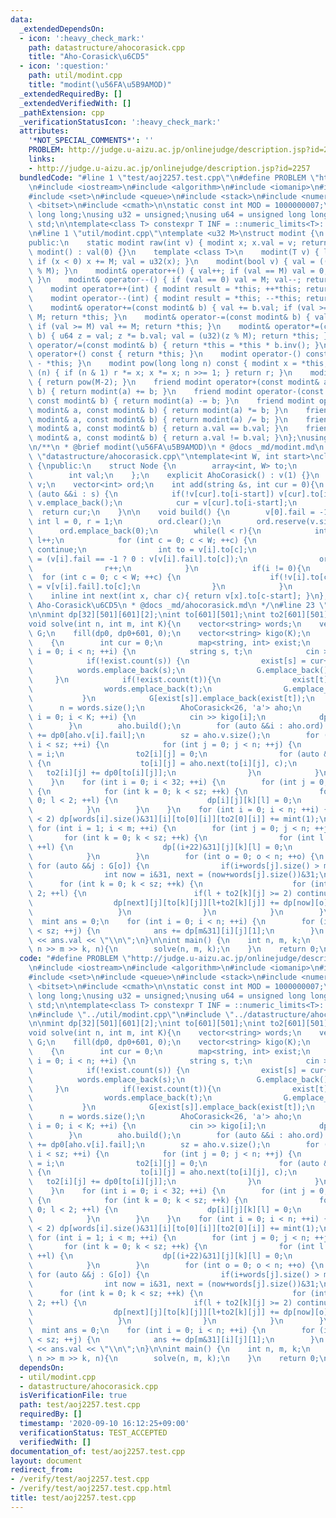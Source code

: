 ```yaml
---
data:
  _extendedDependsOn:
  - icon: ':heavy_check_mark:'
    path: datastructure/ahocorasick.cpp
    title: "Aho-Corasick\u6CD5"
  - icon: ':question:'
    path: util/modint.cpp
    title: "modint(\u56FA\u5B9AMOD)"
  _extendedRequiredBy: []
  _extendedVerifiedWith: []
  _pathExtension: cpp
  _verificationStatusIcon: ':heavy_check_mark:'
  attributes:
    '*NOT_SPECIAL_COMMENTS*': ''
    PROBLEM: http://judge.u-aizu.ac.jp/onlinejudge/description.jsp?id=2257
    links:
    - http://judge.u-aizu.ac.jp/onlinejudge/description.jsp?id=2257
  bundledCode: "#line 1 \"test/aoj2257.test.cpp\"\n#define PROBLEM \"http://judge.u-aizu.ac.jp/onlinejudge/description.jsp?id=2257\"\
    \n#include <iostream>\n#include <algorithm>\n#include <iomanip>\n#include <map>\n\
    #include <set>\n#include <queue>\n#include <stack>\n#include <numeric>\n#include\
    \ <bitset>\n#include <cmath>\n\nstatic const int MOD = 1000000007;\nusing ll =\
    \ long long;\nusing u32 = unsigned;\nusing u64 = unsigned long long;\nusing namespace\
    \ std;\n\ntemplate<class T> constexpr T INF = ::numeric_limits<T>::max()/32*15+208;\n\
    \n#line 1 \"util/modint.cpp\"\ntemplate <u32 M>\nstruct modint {\n    u32 val;\n\
    public:\n    static modint raw(int v) { modint x; x.val = v; return x; }\n   \
    \ modint() : val(0) {}\n    template <class T>\n    modint(T v) { ll x = (ll)(v%(ll)(M));\
    \ if (x < 0) x += M; val = u32(x); }\n    modint(bool v) { val = ((unsigned int)(v)\
    \ % M); }\n    modint& operator++() { val++; if (val == M) val = 0; return *this;\
    \ }\n    modint& operator--() { if (val == 0) val = M; val--; return *this; }\n\
    \    modint operator++(int) { modint result = *this; ++*this; return result; }\n\
    \    modint operator--(int) { modint result = *this; --*this; return result; }\n\
    \    modint& operator+=(const modint& b) { val += b.val; if (val >= M) val -=\
    \ M; return *this; }\n    modint& operator-=(const modint& b) { val -= b.val;\
    \ if (val >= M) val += M; return *this; }\n    modint& operator*=(const modint&\
    \ b) { u64 z = val; z *= b.val; val = (u32)(z % M); return *this; }\n    modint&\
    \ operator/=(const modint& b) { return *this = *this * b.inv(); }\n    modint\
    \ operator+() const { return *this; }\n    modint operator-() const { return modint()\
    \ - *this; }\n    modint pow(long long n) const { modint x = *this, r = 1; while\
    \ (n) { if (n & 1) r *= x; x *= x; n >>= 1; } return r; }\n    modint inv() const\
    \ { return pow(M-2); }\n    friend modint operator+(const modint& a, const modint&\
    \ b) { return modint(a) += b; }\n    friend modint operator-(const modint& a,\
    \ const modint& b) { return modint(a) -= b; }\n    friend modint operator*(const\
    \ modint& a, const modint& b) { return modint(a) *= b; }\n    friend modint operator/(const\
    \ modint& a, const modint& b) { return modint(a) /= b; }\n    friend bool operator==(const\
    \ modint& a, const modint& b) { return a.val == b.val; }\n    friend bool operator!=(const\
    \ modint& a, const modint& b) { return a.val != b.val; }\n};\nusing mint = modint<MOD>;\n\
    \n/**\n * @brief modint(\u56FA\u5B9AMOD)\n * @docs _md/modint.md\n */\n#line 1\
    \ \"datastructure/ahocorasick.cpp\"\ntemplate<int W, int start>\nclass AhoCorasick\
    \ {\npublic:\n    struct Node {\n        array<int, W> to;\n        int fail;\n\
    \        int val;\n    };\n    explicit AhoCorasick() : v(1) {}\n    vector<Node>\
    \ v;\n    vector<int> ord;\n    int add(string &s, int cur = 0){\n        for\
    \ (auto &&i : s) {\n            if(!v[cur].to[i-start]) v[cur].to[i-start] = v.size(),\
    \ v.emplace_back();\n            cur = v[cur].to[i-start];\n        }\n      \
    \  return cur;\n    }\n\n    void build() {\n        v[0].fail = -1;\n       \
    \ int l = 0, r = 1;\n        ord.clear();\n        ord.reserve(v.size());\n  \
    \      ord.emplace_back(0);\n        while(l < r){\n            int i = ord[l];\
    \ l++;\n            for (int c = 0; c < W; ++c) {\n                if(!v[i].to[c])\
    \ continue;\n                int to = v[i].to[c];\n                v[to].fail\
    \ = (v[i].fail == -1 ? 0 : v[v[i].fail].to[c]);\n                ord.emplace_back(to);\n\
    \                r++;\n            }\n            if(i != 0){\n              \
    \  for (int c = 0; c < W; ++c) {\n                    if(!v[i].to[c]) v[i].to[c]\
    \ = v[v[i].fail].to[c];\n                }\n            }\n        }\n    }\n\
    \    inline int next(int x, char c){ return v[x].to[c-start]; }\n};\n/**\n * @brief\
    \ Aho-Corasick\u6CD5\n * @docs _md/ahocorasick.md\n */\n#line 23 \"test/aoj2257.test.cpp\"\
    \n\nmint dp[32][501][601][2];\nint to[601][501];\nint to2[601][501];\nint dp0[601];\n\
    void solve(int n, int m, int K){\n    vector<string> words;\n    vector<vector<int>>\
    \ G;\n    fill(dp0, dp0+601, 0);\n    vector<string> kigo(K);\n    int sz = 0;\n\
    \    {\n        int cur = 0;\n        map<string, int> exist;\n        for (int\
    \ i = 0; i < n; ++i) {\n            string s, t;\n            cin >> s >> t;\n\
    \            if(!exist.count(s)) {\n                exist[s] = cur++;\n      \
    \          words.emplace_back(s);\n                G.emplace_back();\n       \
    \     }\n            if(!exist.count(t)){\n                exist[t] = cur++;\n\
    \                words.emplace_back(t);\n                G.emplace_back();\n \
    \           }\n            G[exist[s]].emplace_back(exist[t]);\n        }\n  \
    \      n = words.size();\n        AhoCorasick<26, 'a'> aho;\n        for (int\
    \ i = 0; i < K; ++i) {\n            cin >> kigo[i];\n            dp0[aho.add(kigo[i])]++;\n\
    \        }\n        aho.build();\n        for (auto &&i : aho.ord) if(i) dp0[i]\
    \ += dp0[aho.v[i].fail];\n        sz = aho.v.size();\n        for (int i = 0;\
    \ i < sz; ++i) {\n            for (int j = 0; j < n; ++j) {\n                to[i][j]\
    \ = i;\n                to2[i][j] = 0;\n                for (auto &&c : words[j])\
    \ {\n                    to[i][j] = aho.next(to[i][j], c);\n                 \
    \   to2[i][j] += dp0[to[i][j]];\n                }\n            }\n        }\n\
    \    }\n    for (int i = 0; i < 32; ++i) {\n        for (int j = 0; j < n; ++j)\
    \ {\n            for (int k = 0; k < sz; ++k) {\n                for (int l =\
    \ 0; l < 2; ++l) {\n                    dp[i][j][k][l] = 0;\n                }\n\
    \            }\n        }\n    }\n    for (int i = 0; i < n; ++i) {\n        if(to2[0][i]\
    \ < 2) dp[words[i].size()&31][i][to[0][i]][to2[0][i]] += mint(1);\n    }\n   \
    \ for (int i = 1; i < m; ++i) {\n        for (int j = 0; j < n; ++j) {\n     \
    \       for (int k = 0; k < sz; ++k) {\n                for (int l = 0; l < 2;\
    \ ++l) {\n                    dp[(i+22)&31][j][k][l] = 0;\n                }\n\
    \            }\n        }\n        for (int o = 0; o < n; ++o) {\n           \
    \ for (auto &&j : G[o]) {\n                if(i+words[j].size() > m) continue;\n\
    \                int now = i&31, next = (now+words[j].size())&31;\n          \
    \      for (int k = 0; k < sz; ++k) {\n                    for (int l = 0; l <\
    \ 2; ++l) {\n                        if(l + to2[k][j] >= 2) continue;\n      \
    \                  dp[next][j][to[k][j]][l+to2[k][j]] += dp[now][o][k][l];\n \
    \                   }\n                }\n            }\n        }\n    }\n  \
    \  mint ans = 0;\n    for (int i = 0; i < n; ++i) {\n        for (int j = 0; j\
    \ < sz; ++j) {\n            ans += dp[m&31][i][j][1];\n        }\n    }\n    cout\
    \ << ans.val << \"\\n\";\n}\n\nint main() {\n    int n, m, k;\n    while(cin >>\
    \ n >> m >> k, n){\n        solve(n, m, k);\n    }\n    return 0;\n}\n"
  code: "#define PROBLEM \"http://judge.u-aizu.ac.jp/onlinejudge/description.jsp?id=2257\"\
    \n#include <iostream>\n#include <algorithm>\n#include <iomanip>\n#include <map>\n\
    #include <set>\n#include <queue>\n#include <stack>\n#include <numeric>\n#include\
    \ <bitset>\n#include <cmath>\n\nstatic const int MOD = 1000000007;\nusing ll =\
    \ long long;\nusing u32 = unsigned;\nusing u64 = unsigned long long;\nusing namespace\
    \ std;\n\ntemplate<class T> constexpr T INF = ::numeric_limits<T>::max()/32*15+208;\n\
    \n#include \"../util/modint.cpp\"\n#include \"../datastructure/ahocorasick.cpp\"\
    \n\nmint dp[32][501][601][2];\nint to[601][501];\nint to2[601][501];\nint dp0[601];\n\
    void solve(int n, int m, int K){\n    vector<string> words;\n    vector<vector<int>>\
    \ G;\n    fill(dp0, dp0+601, 0);\n    vector<string> kigo(K);\n    int sz = 0;\n\
    \    {\n        int cur = 0;\n        map<string, int> exist;\n        for (int\
    \ i = 0; i < n; ++i) {\n            string s, t;\n            cin >> s >> t;\n\
    \            if(!exist.count(s)) {\n                exist[s] = cur++;\n      \
    \          words.emplace_back(s);\n                G.emplace_back();\n       \
    \     }\n            if(!exist.count(t)){\n                exist[t] = cur++;\n\
    \                words.emplace_back(t);\n                G.emplace_back();\n \
    \           }\n            G[exist[s]].emplace_back(exist[t]);\n        }\n  \
    \      n = words.size();\n        AhoCorasick<26, 'a'> aho;\n        for (int\
    \ i = 0; i < K; ++i) {\n            cin >> kigo[i];\n            dp0[aho.add(kigo[i])]++;\n\
    \        }\n        aho.build();\n        for (auto &&i : aho.ord) if(i) dp0[i]\
    \ += dp0[aho.v[i].fail];\n        sz = aho.v.size();\n        for (int i = 0;\
    \ i < sz; ++i) {\n            for (int j = 0; j < n; ++j) {\n                to[i][j]\
    \ = i;\n                to2[i][j] = 0;\n                for (auto &&c : words[j])\
    \ {\n                    to[i][j] = aho.next(to[i][j], c);\n                 \
    \   to2[i][j] += dp0[to[i][j]];\n                }\n            }\n        }\n\
    \    }\n    for (int i = 0; i < 32; ++i) {\n        for (int j = 0; j < n; ++j)\
    \ {\n            for (int k = 0; k < sz; ++k) {\n                for (int l =\
    \ 0; l < 2; ++l) {\n                    dp[i][j][k][l] = 0;\n                }\n\
    \            }\n        }\n    }\n    for (int i = 0; i < n; ++i) {\n        if(to2[0][i]\
    \ < 2) dp[words[i].size()&31][i][to[0][i]][to2[0][i]] += mint(1);\n    }\n   \
    \ for (int i = 1; i < m; ++i) {\n        for (int j = 0; j < n; ++j) {\n     \
    \       for (int k = 0; k < sz; ++k) {\n                for (int l = 0; l < 2;\
    \ ++l) {\n                    dp[(i+22)&31][j][k][l] = 0;\n                }\n\
    \            }\n        }\n        for (int o = 0; o < n; ++o) {\n           \
    \ for (auto &&j : G[o]) {\n                if(i+words[j].size() > m) continue;\n\
    \                int now = i&31, next = (now+words[j].size())&31;\n          \
    \      for (int k = 0; k < sz; ++k) {\n                    for (int l = 0; l <\
    \ 2; ++l) {\n                        if(l + to2[k][j] >= 2) continue;\n      \
    \                  dp[next][j][to[k][j]][l+to2[k][j]] += dp[now][o][k][l];\n \
    \                   }\n                }\n            }\n        }\n    }\n  \
    \  mint ans = 0;\n    for (int i = 0; i < n; ++i) {\n        for (int j = 0; j\
    \ < sz; ++j) {\n            ans += dp[m&31][i][j][1];\n        }\n    }\n    cout\
    \ << ans.val << \"\\n\";\n}\n\nint main() {\n    int n, m, k;\n    while(cin >>\
    \ n >> m >> k, n){\n        solve(n, m, k);\n    }\n    return 0;\n}"
  dependsOn:
  - util/modint.cpp
  - datastructure/ahocorasick.cpp
  isVerificationFile: true
  path: test/aoj2257.test.cpp
  requiredBy: []
  timestamp: '2020-09-10 16:12:25+09:00'
  verificationStatus: TEST_ACCEPTED
  verifiedWith: []
documentation_of: test/aoj2257.test.cpp
layout: document
redirect_from:
- /verify/test/aoj2257.test.cpp
- /verify/test/aoj2257.test.cpp.html
title: test/aoj2257.test.cpp
---
```

